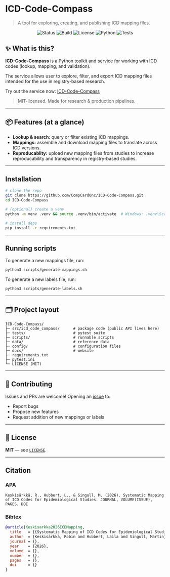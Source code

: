 # ICD-Code-Compass

> A tool for exploring, creating, and publishing ICD mapping files.

<div align="center">

![Status](https://img.shields.io/badge/status-active-brightgreen)
![Build](https://img.shields.io/badge/CI-pytest-informational)
![License](https://img.shields.io/badge/license-MIT-blue)
![Python](https://img.shields.io/badge/python-3.8%2B-3776AB)
![Tests](https://img.shields.io/badge/tests-passing-success)

</div>

## ✨ What is this?

**ICD-Code-Compass** is a Python toolkit and service for working with ICD codes (lookup, mapping, and validation).

The service allows user to explore, filter, and export ICD mapping files intended for the use in registry-based research.

Try out the service now: [ICD-Code-Compass](https://compcardonc.github.io/ICD-Code-Compass/)

> MIT-licensed. Made for research & production pipelines.

---

## 📦 Features (at a glance)

- **Lookup & search:** query or filter existing ICD mappings.
- **Mappings:** assemble and download mapping files to translate across ICD versions.
- **Reproducablity:** upload new mapping files from studies to increase reproducability and transparency in registry-based studies.

---

## Installation

```bash
# clone the repo
git clone https://github.com/CompCardOnc/ICD-Code-Compass.git
cd ICD-Code-Compass

# (optional) create a venv
python -m venv .venv && source .venv/bin/activate  # Windows: .venv\Scripts\activate

# install deps
pip install -r requirements.txt
```

---

## Running scripts
To generate a new mappings file, run:
```bash
python3 scripts/generate-mappings.sh
```

To generate a new labels file, run:
```bash
python3 scripts/generate-labels.sh
```

---

## 🗂️ Project layout

```
ICD-Code-Compass/
├─ src/icd_code_compass/      # package code (public API lives here)
├─ tests/                     # pytest suite
├─ scripts/                   # runnable scripts
├─ data/                      # reference data
├─ config/                    # configuration files
├─ docs/                      # website
├─ requirements.txt
├─ pytest.ini
└─ LICENSE (MIT)
```

---

## 🤝 Contributing

Issues and PRs are welcome! Opening an [issue](https://github.com/CompCardOnc/ICD-Code-Compass/issues) to:
- Report bugs
- Propose new features
- Request addition of new mappings or labels

---

## 📄 License

**MIT** — see [`LICENSE`](./LICENSE).

---

## Citation

### APA
```
Keskisärkkä, R., Hubbert, L., & Singull, M. (2026). Systematic Mapping of ICD Codes for Epidemiological Studies. JOURNAL, VOLUME(ISSUE), PAGES. DOI
```

### Bibtex
```bibtex
@article{Keskisarkka2026ICDMapping,
  title   = {{Systematic Mapping of ICD Codes for Epidemiological Studies}},
  author  = {Keskisärkkä, Robin and Hubbert, Laila and Singull, Martin},
  journal = {},
  year    = {2026},
  volume  = {},
  number  = {},
  pages   = {},
  doi     = {}
}
```
